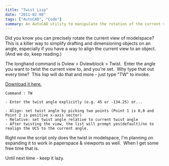 ```yaml
---
title: "Twist Lisp"
date: "2011-02-08"
tags: ["AutoCAD", "Code"]
summary: An AutoCAD utility to manipulate the rotation of the current view.
---
```


Did you know you can precisely rotate the current view of modelspace?  This is a killer way to simplify drafting and dimensioning objects on an angle, especially if you have a way to align the current view to an object.  (And we do, keep reading.)

The longhand command is Dview > Dviewblock > Twist.  Enter the angle you want to twist the current view to, and you're set.  Why type that out every time?  This lisp will do that and more - just type "TW" to invoke.

[Download it here.](https://www.scenic-shop.com/files/cad/lisp/twist.lsp)

```
Command : TW

- Enter the twist angle explicitly (e.g. 45 or -134.25) or...

- Align: set twist angle by picking two points (Point 1 is 0,0 and Point 2 is positive x-axis vector)
- Relative: set twist angle relative to current twist angle
- After twisting the view, the list will prompt yes(default)/no to realign the UCS to the current angle.
```

Right now the script only does the twist in modelspace, I'm planning on expanding it to work in paperspace & viewports as well.  When I get some free time that is.

Until next time - keep it lazy.
